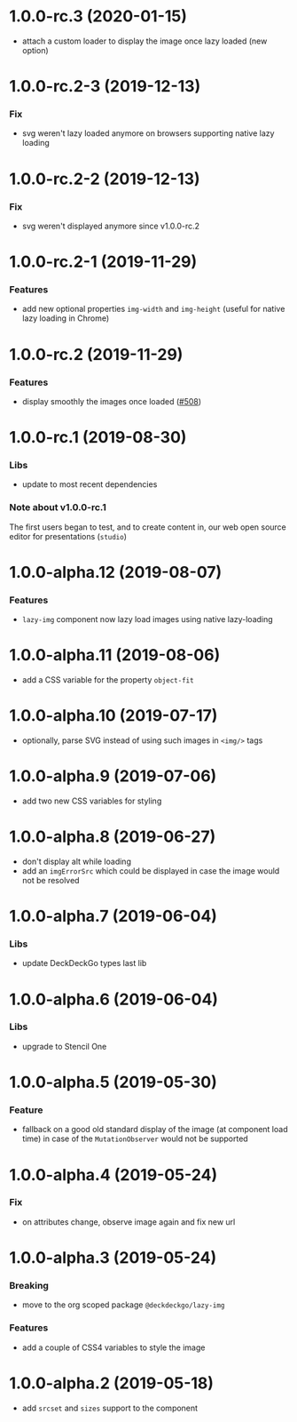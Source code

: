 <a name="1.0.0-rc.3"></a>
# 1.0.0-rc.3 (2020-01-15)

* attach a custom loader to display the image once lazy loaded (new option)

<a name="1.0.0-rc.2-3"></a>
# 1.0.0-rc.2-3 (2019-12-13)

### Fix

* svg weren't lazy loaded anymore on browsers supporting native lazy loading

<a name="1.0.0-rc.2-2"></a>
# 1.0.0-rc.2-2 (2019-12-13)

### Fix

* svg weren't displayed anymore since v1.0.0-rc.2

<a name="1.0.0-rc.2-1"></a>
# 1.0.0-rc.2-1 (2019-11-29)

### Features

* add new optional properties `img-width` and `img-height` (useful for native lazy loading in Chrome)

<a name="1.0.0-rc.2"></a>
# 1.0.0-rc.2 (2019-11-29)

### Features

* display smoothly the images once loaded ([#508](https://github.com/deckgo/deckdeckgo/issues/508))

<a name="1.0.0-rc.1"></a>
# 1.0.0-rc.1 (2019-08-30)

### Libs

* update to most recent dependencies

### Note about v1.0.0-rc.1

The first users began to test, and to create content in, our web open source editor for presentations (`studio`)

<a name="1.0.0-alpha.12"></a>
# 1.0.0-alpha.12 (2019-08-07)

### Features

* `lazy-img` component now lazy load images using native lazy-loading

<a name="1.0.0-alpha.11"></a>
# 1.0.0-alpha.11 (2019-08-06)

* add a CSS variable for the property `object-fit`

<a name="1.0.0-alpha.10"></a>
# 1.0.0-alpha.10 (2019-07-17)

* optionally, parse SVG instead of using such images in `<img/>` tags

<a name="1.0.0-alpha.9"></a>
# 1.0.0-alpha.9 (2019-07-06)

* add two new CSS variables for styling

<a name="1.0.0-alpha.8"></a>
# 1.0.0-alpha.8 (2019-06-27)

* don't display alt while loading
* add an `imgErrorSrc` which could be displayed in case the image would not be resolved

<a name="1.0.0-alpha.7"></a>
# 1.0.0-alpha.7 (2019-06-04)

### Libs

* update DeckDeckGo types last lib

<a name="1.0.0-alpha.6"></a>
# 1.0.0-alpha.6 (2019-06-04)

### Libs

* upgrade to Stencil One

<a name="1.0.0-alpha.5"></a>
# 1.0.0-alpha.5 (2019-05-30)

### Feature

* fallback on a good old standard display of the image (at component load time) in case of the `MutationObserver` would not be supported

<a name="1.0.0-alpha.4"></a>
# 1.0.0-alpha.4 (2019-05-24)

### Fix

* on attributes change, observe image again and fix new url

<a name="1.0.0-alpha.3"></a>
# 1.0.0-alpha.3 (2019-05-24)

### Breaking

* move to the org scoped package `@deckdeckgo/lazy-img`

### Features

* add a couple of CSS4 variables to style the image

<a name="1.0.0-alpha.2"></a>
# 1.0.0-alpha.2 (2019-05-18)

* add `srcset` and `sizes` support to the component
